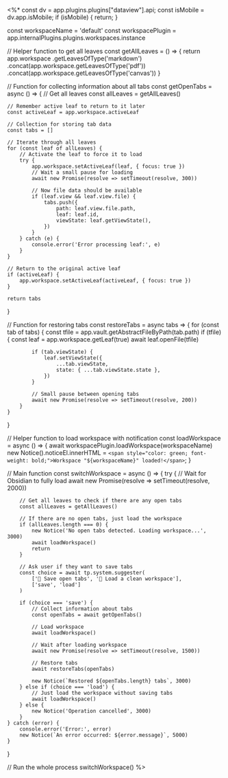 <%*
const dv = app.plugins.plugins["dataview"].api;
const isMobile = dv.app.isMobile;
if (isMobile) {
  return;
}

const workspaceName = 'default'
const workspacePlugin = app.internalPlugins.plugins.workspaces.instance

// Helper function to get all leaves
const getAllLeaves = () => {
	return app.workspace
		.getLeavesOfType('markdown')
		.concat(app.workspace.getLeavesOfType('pdf'))
		.concat(app.workspace.getLeavesOfType('canvas'))
}

// Function for collecting information about all tabs
const getOpenTabs = async () => {
	// Get all leaves
	const allLeaves = getAllLeaves()

	// Remember active leaf to return to it later
	const activeLeaf = app.workspace.activeLeaf

	// Collection for storing tab data
	const tabs = []

	// Iterate through all leaves
	for (const leaf of allLeaves) {
		// Activate the leaf to force it to load
		try {
			app.workspace.setActiveLeaf(leaf, { focus: true })
			// Wait a small pause for loading
			await new Promise(resolve => setTimeout(resolve, 300))

			// Now file data should be available
			if (leaf.view && leaf.view.file) {
				tabs.push({
					path: leaf.view.file.path,
					leaf: leaf.id,
					viewState: leaf.getViewState(),
				})
			}
		} catch (e) {
			console.error('Error processing leaf:', e)
		}
	}

	// Return to the original active leaf
	if (activeLeaf) {
		app.workspace.setActiveLeaf(activeLeaf, { focus: true })
	}

	return tabs
}

// Function for restoring tabs
const restoreTabs = async tabs => {
	for (const tab of tabs) {
		const tfile = app.vault.getAbstractFileByPath(tab.path)
		if (tfile) {
			const leaf = app.workspace.getLeaf(true)
			await leaf.openFile(tfile)

			if (tab.viewState) {
				leaf.setViewState({
					...tab.viewState,
					state: { ...tab.viewState.state },
				})
			}

			// Small pause between opening tabs
			await new Promise(resolve => setTimeout(resolve, 200))
		}
	}
}

// Helper function to load workspace with notification
const loadWorkspace = async () => {
	await workspacePlugin.loadWorkspace(workspaceName)
	new Notice().noticeEl.innerHTML = `<span style="color: green; font-weight: bold;">Workspace "${workspaceName}" loaded!</span>`;
}

// Main function
const switchWorkspace = async () => {
	try {
		// Wait for Obsidian to fully load
		await new Promise(resolve => setTimeout(resolve, 2000))

		// Get all leaves to check if there are any open tabs
		const allLeaves = getAllLeaves()

		// If there are no open tabs, just load the workspace
		if (allLeaves.length === 0) {
			new Notice('No open tabs detected. Loading workspace...', 3000)
			await loadWorkspace()
			return
		}

		// Ask user if they want to save tabs
		const choice = await tp.system.suggester(
			['💾 Save open tabs', '🔳 Load a clean workspace'],
			['save', 'load']
		)

		if (choice === 'save') {
			// Collect information about tabs
			const openTabs = await getOpenTabs()

			// Load workspace
			await loadWorkspace()

			// Wait after loading workspace
			await new Promise(resolve => setTimeout(resolve, 1500))

			// Restore tabs
			await restoreTabs(openTabs)

			new Notice(`Restored ${openTabs.length} tabs`, 3000)
		} else if (choice === 'load') {
			// Just load the workspace without saving tabs
			await loadWorkspace()
		} else {
			new Notice('Operation cancelled', 3000)
		}
	} catch (error) {
		console.error('Error:', error)
		new Notice(`An error occurred: ${error.message}`, 5000)
	}
}

// Run the whole process
switchWorkspace()
%>
